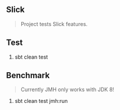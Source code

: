 Slick
-----
>Project tests Slick features.

Test
----
1. sbt clean test

Benchmark
---------
>Currently JMH only works with JDK 8!
1. sbt clean test jmh:run